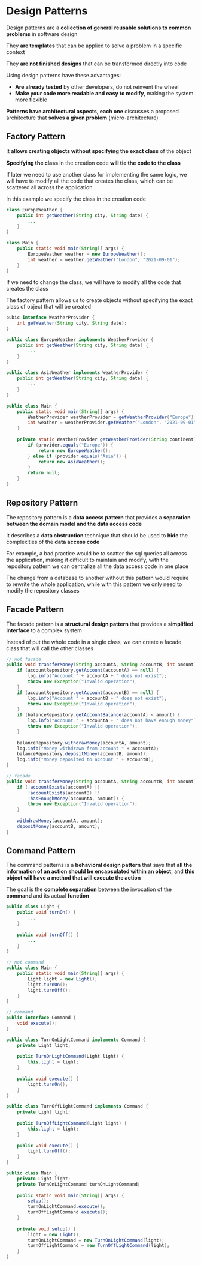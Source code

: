 # Design Patterns

Design patterns are a **collection of general reusable solutions to common problems** in software design

They **are templates** that can be applied to solve a problem in a specific context

They **are not finished designs** that can be transformed directly into code

Using design patterns have these advantages:

- **Are already tested** by other developers, do not reinvent the wheel
- **Make your code more readable and easy to modify**, making the system more flexible

**Patterns have architectural aspects**, **each one** discusses a proposed architecture that **solves a given problem** (micro-architecture)

## Factory Pattern

It **allows creating objects without specifying the exact class** of the object

**Specifying the class** in the creation code **will tie the code to the class**

If later we need to use another class for implementing the same logic, we will have to modify all the code that creates the class, which can be scattered all across the application

In this example we specify the class in the creation code

```java
class EuropeWeather {
    public int getWeather(String city, String date) {
        ...
    }
}

class Main {
    public static void main(String[] args) {
        EuropeWeather weather = new EuropeWeather();
        int weather = weather.getWeather("London", "2021-09-01");
    }
}
```

If we need to change the class, we will have to modify all the code that creates the class

The factory pattern allows us to create objects without specifying the exact class of object that will be created

```java
pubic interface WeatherProvider {
    int getWeather(String city, String date);
}

public class EuropeWeather implements WeatherProvider {
    public int getWeather(String city, String date) {
        ...
    }
}

public class AsiaWeather implements WeatherProvider {
    public int getWeather(String city, String date) {
        ...
    }
}

public class Main {
    public static void main(String[] args) {
        WeatherProvider weatherProvider = getWeatherProvider("Europe");
        int weather = weatherProvider.getWeather("London", "2021-09-01");
    }
    
    private static WeatherProvider getWeatherProvider(String continent) {
        if (provider.equals("Europe")) {
            return new EuropeWeather();
        } else if (provider.equals("Asia")) {
            return new AsiaWeather();
        }
        return null;
    }
}
```

## Repository Pattern

The repository pattern is a **data access pattern** that provides a **separation between the domain model and the data access code**

It describes a **data obstruction** technique that should be used to **hide** the complexities of the **data access code**

For example, a bad practice would be to scatter the sql queries all across the application, making it difficult to maintain and modify, with the repository pattern we can centralize all the data access code in one place

The change from a database to another without this pattern would require to rewrite the whole application, while with this pattern we only need to modify the repository classes

## Facade Pattern

The facade pattern is a **structural design pattern** that provides a **simplified interface** to a complex system

Instead of put the whole code in a single class, we can create a facade class that will call the other classes

```java
// not facade
public void transferMoney(String accountA, String accountB, int amount) {
    if (accountRepository.getAccount(accountA) == null) {
        log.info("Account " + accountA + " does not exist");
        throw new Exception("Invalid operation");
    }
    if (accountRepository.getAccount(accountB) == null) {
        log.info("Account " + accountB + " does not exist");
        throw new Exception("Invalid operation");
    }
    if (balanceRepository.getAccountBalance(accountA) < amount) {
        log.info("Account " + accountA + " does not have enough money");
        throw new Exception("Invalid operation");
    }
    
    balanceRepository.withdrawMoney(accountA, amount);
    log.info("Money withdrawn from account " + accountA);
    balanceRepository.depositMoney(accountB, amount);
    log.info("Money deposited to account " + accountB);
}

// facade
public void transferMoney(String accountA, String accountB, int amount) {
    if (!accountExists(accountA) ||
        !accountExists(accountB) !!
        !hasEnoughMoney(accountA, amount)) {
        throw new Exception("Invalid operation");
    }
    
    withdrawMoney(accountA, amount);
    depositMoney(accountB, amount);
}
```

## Command Pattern

The command patterns is a **behavioral design pattern** that says that **all the information of an action should be encapsulated within an object**, and **this object will have a method that will execute the action**

The goal is the **complete separation** between the invocation of the **command** and its actual **function**

```java
public class Light {
    public void turnOn() {
        ...
    }
    
    public void turnOff() {
        ...
    }
}

// not command
public class Main {
    public static void main(String[] args) {
        Light light = new Light();
        light.turnOn();
        light.turnOff();
    }
}

// command
public interface Command {
    void execute();
}

public class TurnOnLightCommand implements Command {
    private Light light;
    
    public TurnOnLightCommand(Light light) {
        this.light = light;
    }
    
    public void execute() {
        light.turnOn();
    }
}

public class TurnOffLightCommand implements Command {
    private Light light;
    
    public TurnOffLightCommand(Light light) {
        this.light = light;
    }
    
    public void execute() {
        light.turnOff();
    }
}

public class Main {
    private Light light;
    private TurnOnLightCommand turnOnLightCommand;
    
    public static void main(String[] args) {
        setup();
        turnOnLightCommand.execute();
        turnOffLightCommand.execute();
    }
    
    private void setup() {
        light = new Light();
        turnOnLightCommand = new TurnOnLightCommand(light);
        turnOffLightCommand = new TurnOffLightCommand(light);
    }
}
```